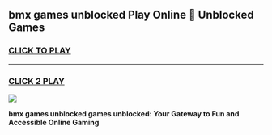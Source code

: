 
## bmx games unblocked Play Online 👋 Unblocked Games
<h3>
<a href="https://premium.freeplayer.one?title=bmx_games_unblocked&ref=19F">CLICK TO PLAY</a></h3>
<hr>

<h3>
<a href="https://premium.freeplayer.one?title=bmx_games_unblocked&ref=19F">CLICK 2 PLAY</a>
  
</h3>

<a href="https://premium.freeplayer.one?title=bmx_games_unblocked&ref=19F"><img src="https://clearcache.store/games.png"></a>


**bmx games unblocked games unblocked: Your Gateway to Fun and Accessible Online Gaming**

